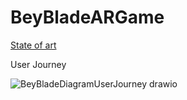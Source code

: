 # BeyBladeARGame

[State of art](https://docs.google.com/document/d/1V4ncayfXpXM9-ZNJYhnQ5hmGkAxFgaR3PpNoj9_vHNA/edit?fbclid=IwAR1urYooVymZfiU8p5JYDA9PanIOetDSEsChwVgiGRwbvifcks73I5a7tf4#heading=h.9ik8actvmw5z)

User Journey

![BeyBladeDiagramUserJourney drawio](https://user-images.githubusercontent.com/79158083/140063829-f207f08f-5ae4-4eed-8d39-cf0b53fbbd69.png)
